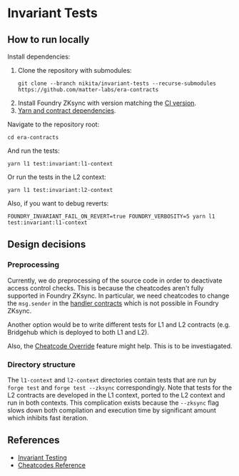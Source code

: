 # Invariant Tests

## How to run locally

Install dependencies:

1. Clone the repository with submodules:
    ```shell
    git clone --branch nikita/invariant-tests --recurse-submodules https://github.com/matter-labs/era-contracts
    ```
1. Install Foundry ZKsync with version matching the [CI version](https://github.com/matter-labs/era-contracts/blob/eac11895e0ee700e474be828c9d7319ced9eeabe/.github/actions/l1-contracts-setup/action.yaml#L12).
1. [Yarn and contract dependencies](https://github.com/matter-labs/era-contracts/blob/eac11895e0ee700e474be828c9d7319ced9eeabe/.github/actions/l1-contracts-setup/action.yaml#L23-L34).

Navigate to the repository root:

```shell
cd era-contracts
```

And run the tests:

```shell
yarn l1 test:invariant:l1-context
```

Or run the tests in the L2 context:

```shell
yarn l1 test:invariant:l2-context
```

Also, if you want to debug reverts:

```shell
FOUNDRY_INVARIANT_FAIL_ON_REVERT=true FOUNDRY_VERBOSITY=5 yarn l1 test:invariant:l1-context
```

## Design decisions

### Preprocessing

Currently, we do preprocessing of the source code in order to deactivate access control checks. This is because the cheatcodes aren't fully supported in Foundry ZKsync. In particular, we need cheatcodes to change the `msg.sender` in the [handler contracts](https://book.getfoundry.sh/forge/invariant-testing#handler-based-testing) which is not possible in Foundry ZKsync.

Another option would be to write different tests for L1 and L2 contracts (e.g. Bridgehub which is deployed to both L1 and L2).

Also, the [Cheatcode Override](https://docs.zksync.io/zksync-era/tooling/foundry/migration-guide/testing#cheatcode-override) feature might help. This is to be investiagated.

### Directory structure

The `l1-context` and `l2-context` directories contain tests that are run by `forge test` and `forge test --zksync` correspondingly. Note that tests for the L2 contracts are developed in the L1 context, ported to the L2 context and run in both contexts. This complication exists because the `--zksync` flag slows down both compilation and execution time by significant amount which inhibits fast iteration.

## References

- [Invariant Testing](https://book.getfoundry.sh/forge/invariant-testing)
- [Cheatcodes Reference](https://book.getfoundry.sh/cheatcodes/)